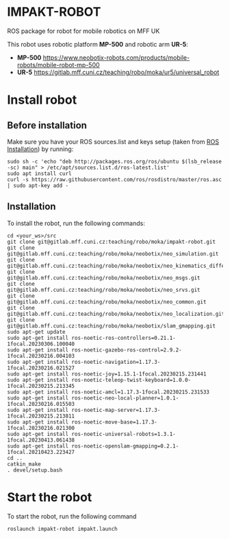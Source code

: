 # IMPAKT-ROBOT
ROS package for robot for mobile robotics on MFF UK

This robot uses robotic platform **MP-500** and robotic arm **UR-5**:
- **MP-500** https://www.neobotix-robots.com/products/mobile-robots/mobile-robot-mp-500
- **UR-5** https://gitlab.mff.cuni.cz/teaching/robo/moka/ur5/universal_robot

# Install robot

## Before installation
Make sure you have your ROS sources.list and keys setup (taken from [ROS Installation](http://wiki.ros.org/noetic/Installation/Ubuntu)) by running:
```
sudo sh -c 'echo "deb http://packages.ros.org/ros/ubuntu $(lsb_release -sc) main" > /etc/apt/sources.list.d/ros-latest.list'
sudo apt install curl
curl -s https://raw.githubusercontent.com/ros/rosdistro/master/ros.asc | sudo apt-key add -
```
## Installation
To install the robot, run the following commands:
```
cd <your_ws>/src
git clone git@gitlab.mff.cuni.cz:teaching/robo/moka/impakt-robot.git
git clone git@gitlab.mff.cuni.cz:teaching/robo/moka/neobotix/neo_simulation.git
git clone git@gitlab.mff.cuni.cz:teaching/robo/moka/neobotix/neo_kinematics_differential.git
git clone git@gitlab.mff.cuni.cz:teaching/robo/moka/neobotix/neo_msgs.git
git clone git@gitlab.mff.cuni.cz:teaching/robo/moka/neobotix/neo_srvs.git
git clone git@gitlab.mff.cuni.cz:teaching/robo/moka/neobotix/neo_common.git
git clone git@gitlab.mff.cuni.cz:teaching/robo/moka/neobotix/neo_localization.git
git clone git@gitlab.mff.cuni.cz:teaching/robo/moka/neobotix/slam_gmapping.git
sudo apt-get update
sudo apt-get install ros-noetic-ros-controllers=0.21.1-1focal.20230306.100040
sudo apt-get install ros-noetic-gazebo-ros-control=2.9.2-1focal.20230216.004103
sudo apt-get install ros-noetic-navigation=1.17.3-1focal.20230216.021527
sudo apt-get install ros-noetic-joy=1.15.1-1focal.20230215.231441
sudo apt-get install ros-noetic-teleop-twist-keyboard=1.0.0-1focal.20230215.213345
sudo apt-get install ros-noetic-amcl=1.17.3-1focal.20230215.231533
sudo apt-get install ros-noetic-neo-local-planner=1.0.1-1focal.20230216.015503
sudo apt-get install ros-noetic-map-server=1.17.3-1focal.20230215.213811
sudo apt-get install ros-noetic-move-base=1.17.3-1focal.20230216.021300
sudo apt-get install ros-noetic-universal-robots=1.3.1-1focal.20230413.061438
sudo apt-get install ros-noetic-openslam-gmapping=0.2.1-1focal.20210423.223427
cd ..
catkin_make
. devel/setup.bash
```

# Start the robot
To start the robot, run the following command
```
roslaunch impakt-robot impakt.launch
```

